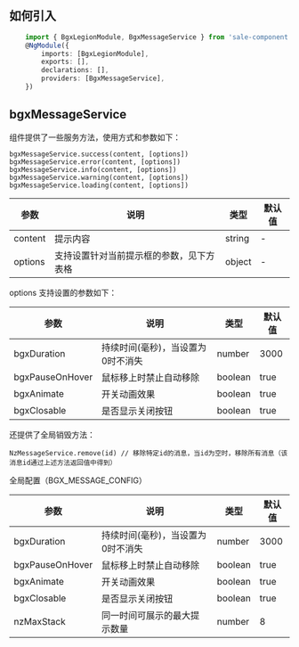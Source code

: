 
## 如何引入 
``` typescript
	import { BgxLegionModule, BgxMessageService } from 'sale-component'
    @NgModule({
    	imports: [BgxLegionModule],
    	exports: [],
    	declarations: [],
    	providers: [BgxMessageService],
	})
```
## bgxMessageService
组件提供了一些服务方法，使用方式和参数如下：
```
bgxMessageService.success(content, [options])
bgxMessageService.error(content, [options])
bgxMessageService.info(content, [options])
bgxMessageService.warning(content, [options])
bgxMessageService.loading(content, [options])
```

参数|说明|类型|默认值
---|---|---|---
content | 提示内容 | string | -
options | 支持设置针对当前提示框的参数，见下方表格 | object | -


options 支持设置的参数如下：

参数|说明|类型|默认值
---|---|---|---
bgxDuration | 持续时间(毫秒)，当设置为0时不消失 | number | 3000
bgxPauseOnHover | 鼠标移上时禁止自动移除 | boolean | true
bgxAnimate | 开关动画效果 | boolean | true
bgxClosable | 是否显示关闭按钮 | boolean | true

还提供了全局销毁方法：
```
NzMessageService.remove(id) // 移除特定id的消息，当id为空时，移除所有消息（该消息id通过上述方法返回值中得到）
```

全局配置（BGX_MESSAGE_CONFIG）

参数|说明|类型|默认值
---|---|---|---
bgxDuration | 持续时间(毫秒)，当设置为0时不消失 | number | 3000
bgxPauseOnHover | 鼠标移上时禁止自动移除 | boolean | true
bgxAnimate | 开关动画效果 | boolean | true
bgxClosable | 是否显示关闭按钮 | boolean | true
nzMaxStack | 同一时间可展示的最大提示数量 | number | 8